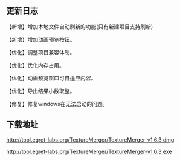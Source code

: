 
## 更新日志
【新增】增加本地文件自动刷新的功能(只有新建项目支持刷新)

【新增】增加动画预览按钮。

【优化】调整项目兼容体制。

【优化】优化内存占用。

【优化】动画预览窗口可自适应内容。

【优化】导出结果小数取整。

【修复】修复windows在无法启动的问题。


## 下载地址
http://tool.egret-labs.org/TextureMerger/TextureMerger-v1.6.3.dmg

http://tool.egret-labs.org/TextureMerger/TextureMerger-v1.6.3.exe